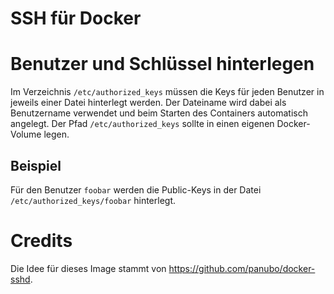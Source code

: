 # SSH für Docker

# Benutzer und Schlüssel hinterlegen

Im Verzeichnis ``/etc/authorized_keys`` müssen die Keys für jeden Benutzer in jeweils einer Datei hinterlegt werden.
Der Dateiname wird dabei als Benutzername verwendet und beim Starten des Containers automatisch angelegt. Der Pfad
``/etc/authorized_keys`` sollte in einen eigenen Docker-Volume legen.

## Beispiel

Für den Benutzer ``foobar`` werden die Public-Keys in der Datei ``/etc/authorized_keys/foobar`` hinterlegt.

# Credits

Die Idee für dieses Image stammt von https://github.com/panubo/docker-sshd. 

